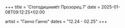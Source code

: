 +++
title = 'Стогодишнияtт Прозорец 7'
date = 2025-01-08T09:12:25+02:00

artist = "Ганчо Ганчо"
dates = "12.24 - 02.25"
+++
